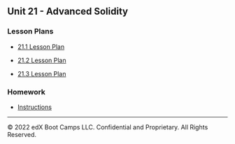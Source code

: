 ## Unit 21 - Advanced Solidity

### Lesson Plans

* [21.1 Lesson Plan](1/LessonPlan.md)

* [21.2 Lesson Plan](2/LessonPlan.md)

* [21.3 Lesson Plan](3/LessonPlan.md)

### Homework

* [Instructions](../../02-Homework/21-Advanced-Solidity/Instructions/README.md)

---

© 2022 edX Boot Camps LLC. Confidential and Proprietary. All Rights Reserved.
